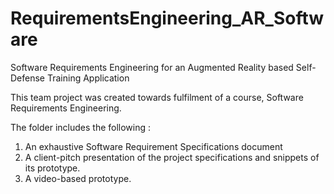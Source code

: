 # RequirementsEngineering_AR_Software
Software Requirements Engineering for an Augmented Reality based Self-Defense Training Application

This team project was created towards fulfilment of a course, Software Requirements Engineering. 

The folder includes the following :
1. An exhaustive Software Requirement Specifications document
2. A client-pitch presentation of the project specifications and snippets of its prototype.
3. A video-based prototype.
